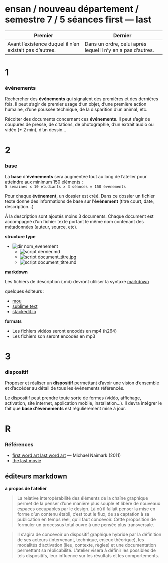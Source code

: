 ensan / nouveau département / semestre 7 / 5 séances
first — last
==========


|     Premier                                            | Dernier                                                     |
| ------------------------------------------------------ | ----------------------------------------------------------- |
| Avant l’existence duquel il n’en existait pas d’autres.| Dans un ordre, celui après lequel il n’y en a pas d’autres. |


# 1
### événements
Rechercher des **événements** qui signalent des premières et des dernières fois. Il peut s’agir de premier usage d’un objet, d’une première action humaine, d’une poussée technique, de la disparition d’un animal, etc.

Récolter des documents concernant ces **événements**. Il peut s’agir de coupures de presse, de citations, de photographie, d’un extrait audio ou vidéo (± 2 min), d’un dessin… 

# 2
### base

La **base** d'**événements** sera augmentée tout au long de l’atelier pour atteindre aux minimum 150 éléments :  
`5 semaines x 10 étudiants x 3 séances = 150 événements`

Pour chaque **événement**, un dossier est créé. Dans ce dossier un fichier texte donne des informations de base sur l’**événement** (titre court, date, description…) 

À la description sont ajoutés moins 3 documents. Chaque document est accompagné d’un fichier texte portant le même nom contenant des métadonnées (auteur, source, etc).

**structure type**
- ![dir](http://www.apache.org/icons/dir.gif) nom_evenement
  - ![script](http://www.apache.org/icons/script.gif) dernier.md
  - ![script](http://www.apache.org/icons/image2.gif) document_titre.jpg
  - ![script](http://www.apache.org/icons/script.gif) document_titre.md

**markdown**

Les fichiers de description (.md) devront utiliser la syntaxe [markdown](http://fr.wikipedia.org/wiki/Markdown)

quelques éditeurs :

- [mou](http://mouapp.com)
- [sublime text](http://www.sublimetext.com/)
- [stackedit.io](https://stackedit.io/)

**formats**

- Les fichiers vidéos seront encodés en mp4 (h264)
- Les fichiers son seront encodés en mp3


# 3
### dispositif
Proposer et réaliser un **dispositif** permettant d’avoir une vision d’ensemble et d’accéder au détail de tous les événements référencés.

Le dispositif peut prendre toute sorte de formes (vidéo, affichage, activation, site internet, application mobile, installation…). Il devra intégrer le fait que **base d'évenements** est régulièrement mise à jour.

# R
### Références

- [first word art last word art](http://www.naimark.net/writing/firstword.html) — Michael Naimark (2011)
- [the last movie](http://fr.wikipedia.org/wiki/The_Last_Movie)

éditeurs markdown 
- 

**à propos de l’atelier**

> La relative interopérabilité des éléments de la chaîne graphique permet de la penser d’une manière plus souple et libère de nouveaux espaces occupables par le design. Là où il fallait penser la mise en forme d’un contenu établi, c’est tout le flux, de sa captation à sa publication en temps réel, qu’il faut concevoir. Cette proposition de formuler un processus total ouvre à une pensée plus transversale.


> Il s’agira de concevoir un dispositif graphique hybride par la définition de ses acteurs (intervenant, technique, enjeux théorique), les modalités d’activation (lieu, contexte, règles) et une documentation permettant sa réplicabilité. L’atelier visera à définir les possibles de tels dispositifs, leur influence sur les résultats et les comportements.
